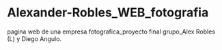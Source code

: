 # Alexander-Robles_WEB_fotografia
pagina web de una empresa fotografica_proyecto final grupo_Alex Robles (L) y Diego Angulo.
